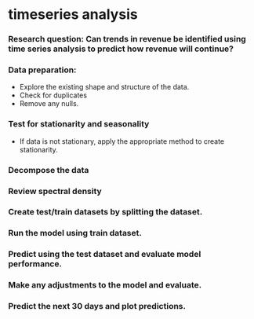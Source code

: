 # timeseries analysis
### Research question: Can trends in revenue be identified using time series analysis to predict how revenue will continue?
### Data preparation:
* Explore the existing shape and structure of the data.
* Check for duplicates
* Remove any nulls.

### Test for stationarity and seasonality
* If data is not stationary, apply the appropriate method to create stationarity.

### Decompose the data

### Review spectral density

### Create test/train datasets by splitting the dataset.

### Run the model using train dataset.

### Predict using the test dataset and evaluate model performance.

### Make any adjustments to the model and evaluate.

### Predict the next 30 days and plot predictions.
